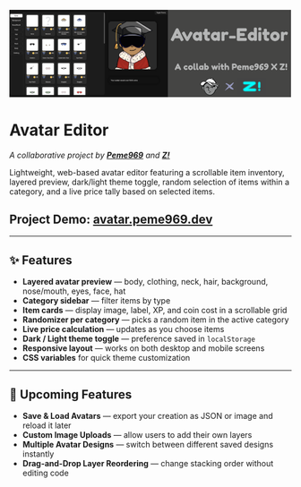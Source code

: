 ![banner](https://github.com/peme969/avatar-editor/blob/main/Avatar-Editor.png?raw=true)

# Avatar Editor

_A collaborative project by **[Peme969](https://github.com/peme969)** and **[Z!](https://github.com/zmushtare)**_

Lightweight, web-based avatar editor featuring a scrollable item inventory, layered preview, dark/light theme toggle, random selection of items within a category, and a live price tally based on selected items.

## **Project Demo:** [avatar.peme969.dev](https://avatar.peme969.dev/)

---

## ✨ Features

- **Layered avatar preview** — body, clothing, neck, hair, background, nose/mouth, eyes, face, hat  
- **Category sidebar** — filter items by type  
- **Item cards** — display image, label, XP, and coin cost in a scrollable grid  
- **Randomizer per category** — picks a random item in the active category  
- **Live price calculation** — updates as you choose items  
- **Dark / Light theme toggle** — preference saved in `localStorage`  
- **Responsive layout** — works on both desktop and mobile screens  
- **CSS variables** for quick theme customization  

---

## 🔮 Upcoming Features

- **Save & Load Avatars** — export your creation as JSON or image and reload it later  
- **Custom Image Uploads** — allow users to add their own layers  
- **Multiple Avatar Designs** — switch between different saved designs instantly  
- **Drag-and-Drop Layer Reordering** — change stacking order without editing code  
